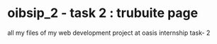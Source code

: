 # oibsip_2 - task 2 : trubuite page
all my files of my web development project at oasis internship 
task- 2 

